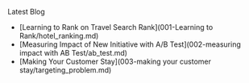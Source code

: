 Latest Blog 

* [Learning to Rank on Travel Search Rank](001-Learning to Rank/hotel_ranking.md)
* [Measuring Impact of New Initiative with A/B Test](002-measuring impact with AB Test/ab_test.md)
* [Making Your Customer Stay](003-making your customer stay/targeting_problem.md)

<!-- * [Give Offer to Right User](003-making your customer stay/targeting_problem.md) -->